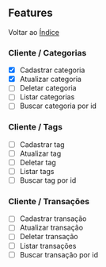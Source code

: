 ## Features

Voltar ao [Índice](../README.md)

### Cliente / Categorias

- [x] Cadastrar categoria
- [x] Atualizar categoria
- [ ] Deletar categoria
- [ ] Listar categorias
- [ ] Buscar categoria por id

### Cliente / Tags

- [ ] Cadastrar tag
- [ ] Atualizar tag
- [ ] Deletar tag
- [ ] Listar tags
- [ ] Buscar tag por id

### Cliente / Transações

- [ ] Cadastrar transação
- [ ] Atualizar transação
- [ ] Deletar transação
- [ ] Listar transações
- [ ] Buscar transação por id